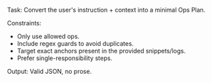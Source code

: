 Task: Convert the user's instruction + context into a minimal Ops Plan.

Constraints:
- Only use allowed ops.
- Include regex guards to avoid duplicates.
- Target exact anchors present in the provided snippets/logs.
- Prefer single-responsibility steps.

Output: Valid JSON, no prose.
